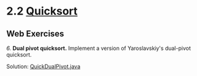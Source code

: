 # 2.2 [Quicksort](https://algs4.cs.princeton.edu/23quicksort/)

## Web Exercises

_6._ **Dual pivot quicksort.** Implement a version of Yaroslavskiy's dual-pivot quicksort.

Solution: [QuickDualPivot.java](QuickDualPivot.java)

[//]: #
(TODO)